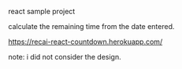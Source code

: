
react sample project

calculate the remaining time from the date entered.

https://recai-react-countdown.herokuapp.com/

note: i did not consider the design.
